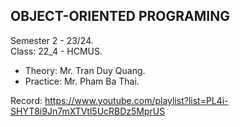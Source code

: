 ## OBJECT-ORIENTED PROGRAMING

Semester 2 - 23/24. <br/>
Class: 22_4 - HCMUS.

- Theory: Mr. Tran Duy Quang.
- Practice: Mr. Pham Ba Thai.

Record: https://www.youtube.com/playlist?list=PL4i-SHYT8i9Jn7mXTVtl5UcRBDz5MprUS
